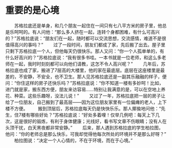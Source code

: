 # 重要的是心境
　　苏格拉底还是单身，和几个朋友一起住在一间只有七八平方米的房子里，他总是乐呵呵的。有人问他：“那么多人挤在一起，连转个身都困难，有什么可高兴的？”苏格拉底说：“朋友们在一起，随时都可以交流思想，交流感情，难道不是很值得高兴的事吗？” 
　　过了一段时间，朋友们都成了家，先后搬了出去。屋子里只剩下苏格拉底一个人，但他每天仍很快乐。那人又问：“你一个人孤单单的，有什么好高兴的？”苏格拉底说：“我有很多书哇。一本书就是一位老师，和这么多老师在一起，我时时刻刻都可以向他们请教，这怎不令人高兴呢？” 
　　几年后，苏格拉底也成了家，搬进了7层高的大楼里，他的家在最底层。底层在这座楼里是最差的，不安静，不安全，也不卫生。那人见苏格拉底还是一副其乐融融的样子，便问：“你住这样的房子还快乐吗？”苏格拉底说：“你不知道一楼有多妙呵！比如，进门就是家，搬东西方便，朋友来访容易……特别让我满意的是，可以在空地上养花、种菜。这些乐趣呀，没法儿说！” 
　　又过了一年，苏格拉底把一层的房子让给了一位朋友，自己搬到了最高层——因为这位朋友家里有一位偏瘫的老人，上下楼不方便。 
　　搬到顶层后，苏格拉底每天仍是快快乐乐。那人揶揄地问他：“先生，住7楼有哪些好处？”苏格拉底说：“好处多着哩！仅举几例吧：每天上下几次，这是很好的锻炼，有利于身体健康；光线好，看书写文章不伤眼睛；没有人在头顶干扰，白天黑夜都非常安静。” 
　　后来，那人遇到苏格拉底的学生柏拉图，他问：“你的老师总是那么快乐，可我却觉得他每次所处的环境并不是那么好呀？” 
　　柏拉图说：“决定一个人心情的，不在于环境，而在于心境。”
 
